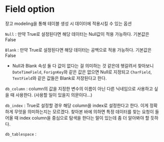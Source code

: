 # Field option

장고 modeling을 통해 테이블 생성 시 데이터에 적용시킬 수 있는 옵션

`Null` : 만약 True로 설정된다면 해당 데이터는 Null값이 적용 가능하다. 기본값은 False

`Blank` : 만약 True로 설정된다면 해당 데이터는 공백으로 적용 가능하다. 기본값은 False

* Null과 Blank 속성 둘 다 값이 없다는 걸 의미하는 것 같은데 헷갈려서 찾아보니 `DateTimeField`, `ForignKey`와 같은 값은 없으면 Null로 지정되고 `CharField`, `TextField`와 같은 값들은 Blank로 저장된다고 한다.

`db_column` : column의 값을 지정한 변수의 이름이 아닌 다른 닉네임으로 사용하고 싶을 때 사용한다. (사용할 일이 있을지 의문이다...)

`db_index` : True로 설정할 경우 해당 column을 index로 설정한다고 한다. 이게 정확하게 무엇을 의미하는지는 모르겠다. 찾아본 바에 의하면 특정 데이터를 찾는 요청이 들어올 때 index column을 중심으로 탐색을 한다는 말이 있는데 좀 더 알아봐야 할 듯하다.

`db_tablespace` : 